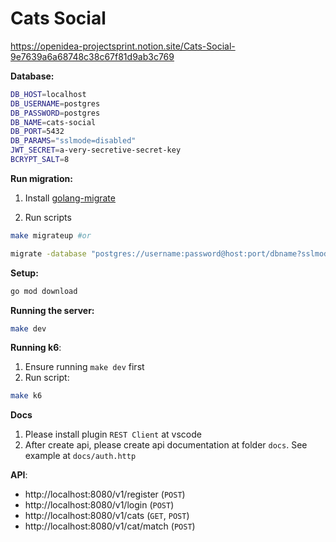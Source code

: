 # Cats Social

https://openidea-projectsprint.notion.site/Cats-Social-9e7639a6a68748c38c67f81d9ab3c769

**Database:**

```sh
DB_HOST=localhost
DB_USERNAME=postgres
DB_PASSWORD=postgres
DB_NAME=cats-social
DB_PORT=5432
DB_PARAMS="sslmode=disabled"
JWT_SECRET=a-very-secretive-secret-key
BCRYPT_SALT=8
```

**Run migration:**

1. Install [golang-migrate](https://github.com/golang-migrate/migrate/tree/master/cmd/migrate#installation)

2. Run scripts

```sh
make migrateup #or

migrate -database "postgres://username:password@host:port/dbname?sslmode=disable" -path db/migrations up
```

**Setup:**

```sh
go mod download
```

**Running the server:**

```sh
make dev
```

**Running k6**:

1. Ensure running `make dev` first
2. Run script:

```sh
make k6
```

**Docs**

1. Please install plugin `REST Client` at vscode
2. After create api, please create api documentation at folder `docs`. See example at `docs/auth.http`

**API**:

- http://localhost:8080/v1/register (`POST`)
- http://localhost:8080/v1/login (`POST`)
- http://localhost:8080/v1/cats (`GET`, `POST`)
- http://localhost:8080/v1/cat/match (`POST`)
